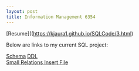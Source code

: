 ```yaml
---
layout: post
title: Information Management 6354
---
```


[Resume]((https://kjaura1.github.io/SQLCode/3.html)

Below are links to my current SQL project:

[Schema](https://kjaura1.github.io/SQLCode/4.html)
[DDL](https://kjaura1.github.io/SQLCode/1.html)
<br>
[Small Relations Insert File](https://kjaura1.github.io/SQLCode/2.html)
